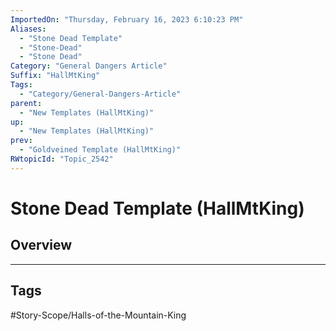 ```yaml
---
ImportedOn: "Thursday, February 16, 2023 6:10:23 PM"
Aliases:
  - "Stone Dead Template"
  - "Stone-Dead"
  - "Stone Dead"
Category: "General Dangers Article"
Suffix: "HallMtKing"
Tags:
  - "Category/General-Dangers-Article"
parent:
  - "New Templates (HallMtKing)"
up:
  - "New Templates (HallMtKing)"
prev:
  - "Goldveined Template (HallMtKing)"
RWtopicId: "Topic_2542"
---
```

# Stone Dead Template (HallMtKing)
## Overview

---
## Tags
#Story-Scope/Halls-of-the-Mountain-King

